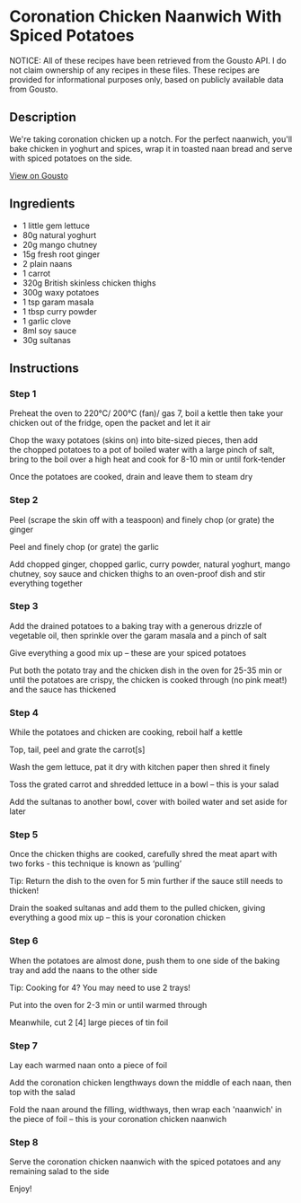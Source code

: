 # Coronation Chicken Naanwich With Spiced Potatoes

NOTICE: All of these recipes have been retrieved from the Gousto API. I do not claim ownership of any recipes in these files. These recipes are provided for informational purposes only, based on publicly available data from Gousto.

## Description

We're taking coronation chicken up a notch. For the perfect naanwich, you'll bake chicken in yoghurt and spices, wrap it in toasted naan bread and serve with spiced potatoes on the side.

[View on Gousto](https://www.gousto.co.uk/recipes/cookbook/coronation-chicken-naanwich-spiced-potatoes)

## Ingredients

- 1 little gem lettuce
- 80g natural yoghurt 
- 20g mango chutney 
- 15g fresh root ginger 
- 2 plain naans
- 1 carrot
- 320g British skinless chicken thighs
- 300g waxy potatoes
- 1 tsp garam masala
- 1 tbsp curry powder
- 1 garlic clove
- 8ml soy sauce 
- 30g sultanas 

## Instructions


### Step 1

Preheat the oven to 220°C/ 200°C (fan)/ gas 7, boil a kettle then take your chicken out of the fridge, open the packet and let it air

Chop the waxy potatoes (skins on) into bite-sized pieces, then add the chopped potatoes to a pot of boiled water with a large pinch of salt, bring to the boil over a high heat and cook for 8-10 min or until fork-tender

Once the potatoes are cooked, drain and leave them to steam dry


### Step 2

Peel (scrape the skin off with a teaspoon) and finely chop (or grate) the ginger

Peel and finely chop (or grate) the garlic

Add chopped ginger, chopped garlic, curry powder, natural yoghurt, mango chutney, soy sauce and chicken thighs to an oven-proof dish and stir everything together


### Step 3

Add the drained potatoes to a baking tray with a generous drizzle of vegetable oil, then sprinkle over the garam masala and a pinch of salt

Give everything a good mix up – these are your spiced potatoes

Put both the potato tray and the chicken dish in the oven for 25-35 min or until the potatoes are crispy, the chicken is cooked through (no pink meat!) and the sauce has thickened


### Step 4

While the potatoes and chicken are cooking, reboil half a kettle

Top, tail, peel and grate the carrot<span class="text-danger">[s]</span>

Wash the gem lettuce, pat it dry with kitchen paper then shred it<span class="text-danger"> </span>finely

Toss the grated carrot and shredded lettuce in a bowl – this is your salad

Add the sultanas to another bowl, cover with boiled water and set aside for later


### Step 5

Once the chicken thighs are cooked, carefully shred the meat apart with two forks - this technique is known as ‘pulling’

Tip: Return the dish to the oven for 5 min further if the sauce still needs to thicken!

Drain the soaked sultanas and add them to the pulled chicken, giving everything a good mix up – this is your coronation chicken


### Step 6

When the potatoes are almost done, push them to one side of the baking tray and add the naans to the other side

Tip: Cooking for 4? You may need to use 2 trays!

Put into the oven for 2-3 min or until warmed through

Meanwhile, cut 2 <span class="text-danger">[4] </span>large pieces of tin foil


### Step 7

Lay each warmed naan onto a piece of foil

Add the coronation chicken lengthways down the middle of each naan, then top with the salad

Fold the naan around the filling, widthways, then wrap each 'naanwich' in the piece of foil – this is your coronation chicken naanwich

### Step 8

Serve the coronation chicken naanwich with the spiced potatoes and any remaining salad to the side

Enjoy!

